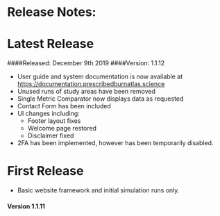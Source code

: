 # Release Notes:

# Latest Release
####Released: December 9th 2019
####Version: 1.1.12

- User guide and system documentation is now available at https://documentation.prescribedburnatlas.science
- Unused runs of study areas have been removed
- Single Metric Comparator now displays data as requested
- Contact Form has been included
- UI changes including:
    - Footer layout fixes
    - Welcome page restored
    - Disclaimer fixed
- 2FA has been implemented, however has been temporarily disabled.


# First Release
- Basic website framework and initial simulation runs only.
#### Version 1.1.11
